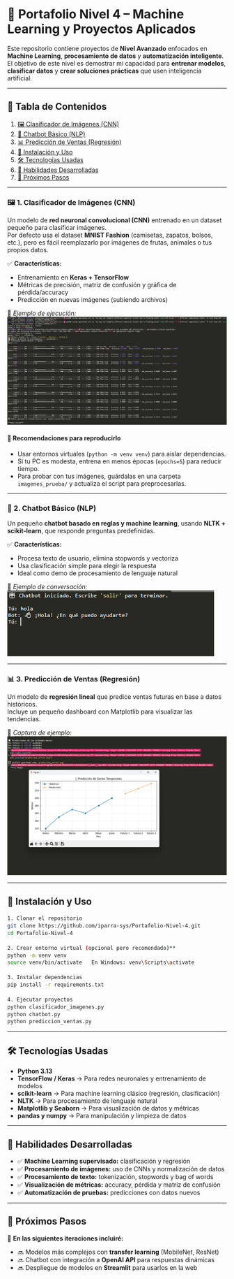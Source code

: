 # 🤖 Portafolio Nivel 4 – Machine Learning y Proyectos Aplicados

Este repositorio contiene proyectos de **Nivel Avanzado** enfocados en **Machine Learning**, **procesamiento de datos** y **automatización inteligente**.  
El objetivo de este nivel es demostrar mi capacidad para **entrenar modelos**, **clasificar datos** y **crear soluciones prácticas** que usen inteligencia artificial.

---

## 🧾 Tabla de Contenidos
1. [🖼️ Clasificador de Imágenes (CNN)](#-1-clasificador-de-imágenes-cnn)
2. [💬 Chatbot Básico (NLP)](#-2-chatbot-básico-nlp)
3. [📊 Predicción de Ventas (Regresión)](#-3-predicción-de-ventas-regresión)
4. [🚀 Instalación y Uso](#-instalación-y-uso)
5. [🛠 Tecnologías Usadas](#-tecnologías-usadas)
6. [🎯 Habilidades Desarrolladas](#-habilidades-desarrolladas)
7. [📌 Próximos Pasos](#-próximos-pasos)

---

### 🖼️ 1. Clasificador de Imágenes (CNN)

Un modelo de **red neuronal convolucional (CNN)** entrenado en un dataset pequeño para clasificar imágenes.  
Por defecto usa el dataset **MNIST Fashion** (camisetas, zapatos, bolsos, etc.), pero es fácil reemplazarlo por imágenes de frutas, animales o tus propios datos.

✅ **Características:**
- Entrenamiento en **Keras + TensorFlow**
- Métricas de precisión, matriz de confusión y gráfica de pérdida/accuracy
- Predicción en nuevas imágenes (subiendo archivos)

📸 *Ejemplo de ejecución:*  
![Clasificador de Imágenes](assets/clasificador.png)

#### 🔑 Recomendaciones para reproducirlo
- Usar entornos virtuales (`python -m venv venv`) para aislar dependencias.
- Si tu PC es modesta, entrena en menos épocas (`epochs=5`) para reducir tiempo.
- Para probar con tus imágenes, guárdalas en una carpeta `imagenes_prueba/` y actualiza el script para preprocesarlas.

---

### 💬 2. Chatbot Básico (NLP)

Un pequeño **chatbot basado en reglas y machine learning**, usando **NLTK + scikit-learn**, que responde preguntas predefinidas.

✅ **Características:**
- Procesa texto de usuario, elimina stopwords y vectoriza
- Usa clasificación simple para elegir la respuesta
- Ideal como demo de procesamiento de lenguaje natural

📸 *Ejemplo de conversación:*  
![Chatbot](assets/chatbot.png)

---

### 📊 3. Predicción de Ventas (Regresión)

Un modelo de **regresión lineal** que predice ventas futuras en base a datos históricos.  
Incluye un pequeño dashboard con Matplotlib para visualizar las tendencias.

📸 *Captura de ejemplo:*  
![Predicción de Ventas](assets/regresion.png)

---

## 🚀 Instalación y Uso

```bash
1. Clonar el repositorio
git clone https://github.com/iparra-sys/Portafolio-Nivel-4.git
cd Portafolio-Nivel-4

2. Crear entorno virtual (opcional pero recomendado)**
python -m venv venv
source venv/bin/activate   En Windows: venv\Scripts\activate

3. Instalar dependencias
pip install -r requirements.txt

4. Ejecutar proyectos
python clasificador_imagenes.py
python chatbot.py
python prediccion_ventas.py
```

--- 

## 🛠 Tecnologías Usadas

- **Python 3.13**
- **TensorFlow / Keras** → Para redes neuronales y entrenamiento de modelos
- **scikit-learn** → Para machine learning clásico (regresión, clasificación)
- **NLTK** → Para procesamiento de lenguaje natural
- **Matplotlib y Seaborn** → Para visualización de datos y métricas
- **pandas y numpy** → Para manipulación y limpieza de datos

---

## 🎯 Habilidades Desarrolladas

- ✅ **Machine Learning supervisado:** clasificación y regresión
- ✅ **Procesamiento de imágenes:** uso de CNNs y normalización de datos
- ✅ **Procesamiento de texto:** tokenización, stopwords y bag of words
- ✅ **Visualización de métricas:** accuracy, pérdida y matriz de confusión
- ✅ **Automatización de pruebas:** predicciones con datos nuevos

---

## 📌 Próximos Pasos

🚀 **En las siguientes iteraciones incluiré:**
- 🔜 Modelos más complejos con **transfer learning** (MobileNet, ResNet)
- 🔜 Chatbot con integración a **OpenAI API** para respuestas dinámicas
- 🔜 Despliegue de modelos en **Streamlit** para usarlos en la web
